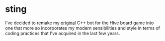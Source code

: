 # sting
I've decided to remake my [original](https://www.github.com/pashneal/WaspAI) C++ bot for the Hive board game into one that more so incorporates my modern sensibilities and style in terms of coding practices that I've acquired in the last few years. 
